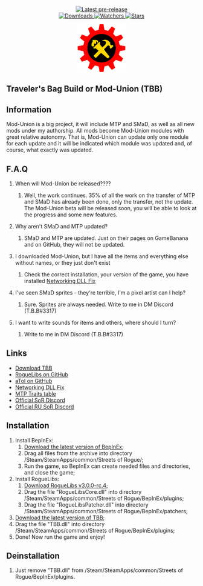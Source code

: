 ﻿<div align="center">
  <p>
    <!--<a href="https://github.com/zTBBz/TBB/releases/latest">
      <img src="https://img.shields.io/github/v/release/zTBBz/TBB?label=Latest%20release&style=for-the-badge&logo=github" alt="Latest release"/>-->
    </a>
    <a href="https://github.com/zTBBz/TBB/releases">
      <img src="https://img.shields.io/github/v/release/zTBBz/TBB?include_prereleases&label=Latest%20pre-release&style=for-the-badge&logo=github" alt="Latest pre-release"/>
    </a>
    <br/>
    <a href="https://github.com/zTBBz/TBB/releases">
      <img src="https://img.shields.io/github/downloads/zTBBz/TBB/total?label=Downloads&style=for-the-badge" alt="Downloads"/>
    </a>
    <a href="https://github.com/zTBBz/TBB/subscription">
      <img src="https://img.shields.io/github/watchers/zTBBz/TBB?color=green&label=Watchers&style=for-the-badge" alt="Watchers"/>
    </a>
    <a href="https://github.com/zTBBz/TBB/stargazers">
      <img src="https://img.shields.io/github/stars/zTBBz/TBB?color=green&label=Stars&style=for-the-badge" alt="Stars"/>
    </a>
  </p>
<img src="./images/Logo.png" width=25%/>
</div>

## Traveler's Bag Build or Mod-Union (TBB) ##

## Information ##

Mod-Union is a big project, it will include MTP and SMaD, as well as all new mods under my authorship. All mods become Mod-Union modules with great relative autonomy. That is, Mod-Union can update only one module for each update and it will be indicated which module was updated and, of course, what exactly was updated. 

## F.A.Q ##

1.  When will Mod-Union be released????
    1.  Well, the work continues. 35% of all the work on the transfer of MTP and SMaD has already been done, only the transfer, not the update. The Mod-Union beta will be released soon, you will be able to look at the progress and some new features.

1.  Why aren't SMaD and MTP updated?
    1.  SMaD and MTP are updated. Just on their pages on GameBanana and on GitHub, they will not be updated.

1.  I downloaded Mod-Union, but I have all the items and everything else without names, or they just don't exist
    1.  Check the correct installation, your version of the game, you have installed [Networking DLL Fix](https://discord.com/channels/187414758536773632/433748059172896769/764059349000781874)

1.  I've seen SMaD sprites - they're terrible, I'm a pixel artist can I help?
    1.  Sure. Sprites are always needed. Write to me in DM Discord (T.B.B#3317)

1.  I want to write sounds for items and others, where should I turn?
    1.  Write to me in DM Discord (T.B.B#3317)

## Links ##
*  [Download TBB](https://github.com/zTBBz/MTP/releases)
*  [RogueLibs on GitHub](https://github.com/Abbysssal/RogueLibs)
*  [aToI on GitHub](https://github.com/Abbysssal/aToI)
*  [Networking DLL Fix](https://discord.com/channels/187414758536773632/433748059172896769/764059349000781874)
*  [MTP Traits table](https://docs.google.com/spreadsheets/d/1kySq44n0-29RoTd5aPPAJifNcYvBeIGS0MIgwUOwTv4/edit#gid=0)
*  [Official SoR Discord](https://discord.gg/AMww6nP2Af)
*  [Official RU SoR Discord](https://discord.gg/neDvsmk)

## Installation ##
1.  Install BepInEx:
    1.  [Download the latest version of BepInEx](https://github.com/BepInEx/BepInEx/releases/latest);
    2.  Drag all files from the archive into directory /Steam/SteamApps/common/Streets of Rogue/;
    3.  Run the game, so BepInEx can create needed files and directories, and close the game;
2.  Install RogueLibs:
    1.  [Download RogueLibs v3.0.0-rc.4](https://github.com/Abbysssal/RogueLibs/releases);
    2.  Drag the file "RogueLibsCore.dll" into directory /Steam/SteamApps/common/Streets of Rogue/BepInEx/plugins;
    3.  Drag the file "RogueLibsPatcher.dll" into directory /Steam/SteamApps/common/Streets of Rogue/BepInEx/patchers;
3.  [Download the latest version of TBB](https://github.com/zTBBz/TBB/releases/latest);
4.  Drag the file "TBB.dll" into directory /Steam/SteamApps/common/Streets of Rogue/BepInEx/plugins;
5.  Done! Now run the game and enjoy!

## Deinstallation ##
1.  Just remove "TBB.dll" from /Steam/SteamApps/common/Streets of Rogue/BepInEx/plugins.
